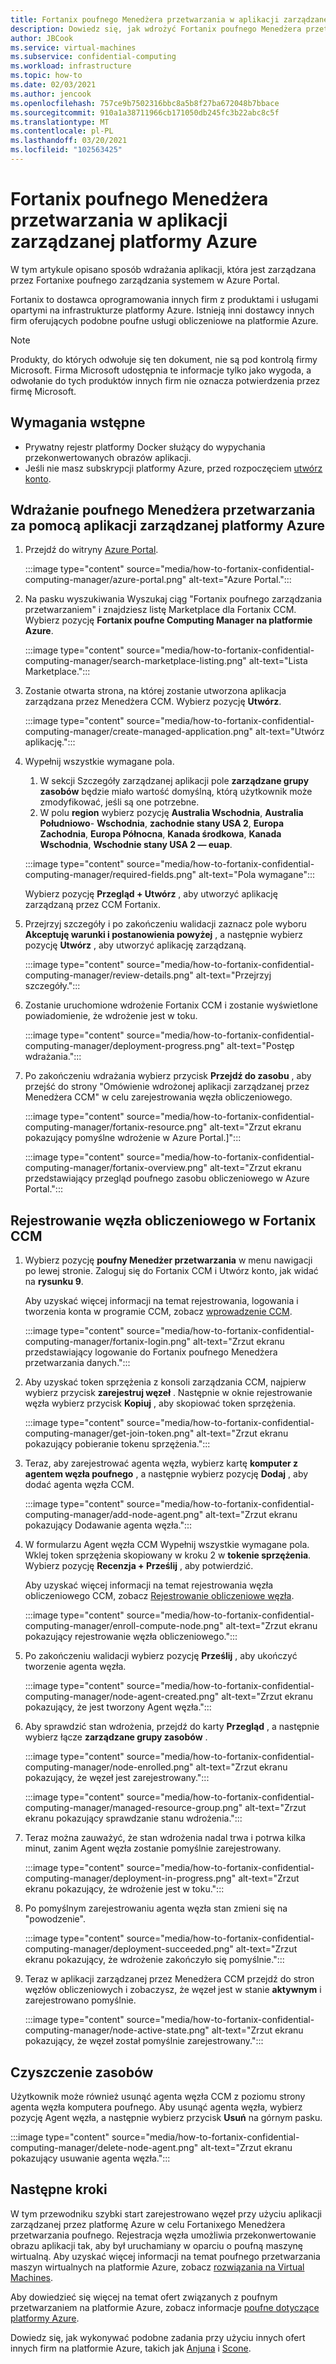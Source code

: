 ```yaml
---
title: Fortanix poufnego Menedżera przetwarzania w aplikacji zarządzanej platformy Azure
description: Dowiedz się, jak wdrożyć Fortanix poufnego Menedżera przetwarzania danych (CCM) w aplikacji zarządzanej w Azure Portal.
author: JBCook
ms.service: virtual-machines
ms.subservice: confidential-computing
ms.workload: infrastructure
ms.topic: how-to
ms.date: 02/03/2021
ms.author: jencook
ms.openlocfilehash: 757ce9b7502316bbc8a5b8f27ba672048b7bbace
ms.sourcegitcommit: 910a1a38711966cb171050db245fc3b22abc8c5f
ms.translationtype: MT
ms.contentlocale: pl-PL
ms.lasthandoff: 03/20/2021
ms.locfileid: "102563425"
---
```

# <a name="fortanix-confidential-computing-manager-in-an-azure-managed-application"></a>Fortanix poufnego Menedżera przetwarzania w aplikacji zarządzanej platformy Azure

W tym artykule opisano sposób wdrażania aplikacji, która jest zarządzana przez Fortanixe poufnego zarządzania systemem w Azure Portal.

Fortanix to dostawca oprogramowania innych firm z produktami i usługami opartymi na infrastrukturze platformy Azure. Istnieją inni dostawcy innych firm oferujących podobne poufne usługi obliczeniowe na platformie Azure.

> [!NOTE]
>Produkty, do których odwołuje się ten dokument, nie są pod kontrolą firmy Microsoft. Firma Microsoft udostępnia te informacje tylko jako wygoda, a odwołanie do tych produktów innych firm nie oznacza potwierdzenia przez firmę Microsoft.

## <a name="prerequisites"></a>Wymagania wstępne

- Prywatny rejestr platformy Docker służący do wypychania przekonwertowanych obrazów aplikacji.
- Jeśli nie masz subskrypcji platformy Azure, przed rozpoczęciem [utwórz konto](https://azure.microsoft.com/pricing/purchase-options/pay-as-you-go/).

## <a name="deploy-a-confidential-computing-manager-through-an-azure-managed-application"></a>Wdrażanie poufnego Menedżera przetwarzania za pomocą aplikacji zarządzanej platformy Azure

1. Przejdź do witryny [Azure Portal](https://portal.azure.com/).

    :::image type="content" source="media/how-to-fortanix-confidential-computing-manager/azure-portal.png" alt-text="Azure Portal.":::

2. Na pasku wyszukiwania Wyszukaj ciąg "Fortanix poufnego zarządzania przetwarzaniem" i znajdziesz listę Marketplace dla Fortanix CCM. Wybierz pozycję **Fortanix poufne Computing Manager na platformie Azure**.

    :::image type="content" source="media/how-to-fortanix-confidential-computing-manager/search-marketplace-listing.png" alt-text="Lista Marketplace.":::

3. Zostanie otwarta strona, na której zostanie utworzona aplikacja zarządzana przez Menedżera CCM. Wybierz pozycję **Utwórz**.

    :::image type="content" source="media/how-to-fortanix-confidential-computing-manager/create-managed-application.png" alt-text="Utwórz aplikację.":::

4. Wypełnij wszystkie wymagane pola.
   1. W sekcji Szczegóły zarządzanej aplikacji pole **zarządzane grupy zasobów** będzie miało wartość domyślną, którą użytkownik może zmodyfikować, jeśli są one potrzebne.
   2. W polu **region** wybierz pozycję **Australia Wschodnia**, **Australia Południowo**- **Wschodnia**, **zachodnie stany USA 2**, **Europa Zachodnia**, **Europa Północna**, **Kanada środkowa**, **Kanada Wschodnia**, **Wschodnie stany USA 2 — euap**.

   :::image type="content" source="media/how-to-fortanix-confidential-computing-manager/required-fields.png" alt-text="Pola wymagane":::

   Wybierz pozycję **Przegląd + Utwórz** , aby utworzyć aplikację zarządzaną przez CCM Fortanix.

5. Przejrzyj szczegóły i po zakończeniu walidacji zaznacz pole wyboru **Akceptuję warunki i postanowienia powyżej** , a następnie wybierz pozycję **Utwórz** , aby utworzyć aplikację zarządzaną.

   :::image type="content" source="media/how-to-fortanix-confidential-computing-manager/review-details.png" alt-text="Przejrzyj szczegóły.":::

6. Zostanie uruchomione wdrożenie Fortanix CCM i zostanie wyświetlone powiadomienie, że wdrożenie jest w toku.

   :::image type="content" source="media/how-to-fortanix-confidential-computing-manager/deployment-progress.png" alt-text="Postęp wdrażania.":::

7. Po zakończeniu wdrażania wybierz przycisk **Przejdź do zasobu** , aby przejść do strony "Omówienie wdrożonej aplikacji zarządzanej przez Menedżera CCM" w celu zarejestrowania węzła obliczeniowego.

   :::image type="content" source="media/how-to-fortanix-confidential-computing-manager/fortanix-resource.png" alt-text="Zrzut ekranu pokazujący pomyślne wdrożenie w Azure Portal.]":::

   :::image type="content" source="media/how-to-fortanix-confidential-computing-manager/fortanix-overview.png" alt-text="Zrzut ekranu przedstawiający przegląd poufnego zasobu obliczeniowego w Azure Portal.":::

## <a name="enroll-the-compute-node-in-fortanix-ccm"></a>Rejestrowanie węzła obliczeniowego w Fortanix CCM

1. Wybierz pozycję **poufny Menedżer przetwarzania** w menu nawigacji po lewej stronie. Zaloguj się do Fortanix CCM i Utwórz konto, jak widać na **rysunku 9**.

    Aby uzyskać więcej informacji na temat rejestrowania, logowania i tworzenia konta w programie CCM, zobacz [wprowadzenie CCM](https://support.fortanix.com/hc/en-us/articles/360034373551-User-s-Guide-Logging-in).
    
    :::image type="content" source="media/how-to-fortanix-confidential-computing-manager/fortanix-login.png" alt-text="Zrzut ekranu przedstawiający logowanie do Fortanix poufnego Menedżera przetwarzania danych.":::
    
2. Aby uzyskać token sprzężenia z konsoli zarządzania CCM, najpierw wybierz przycisk **zarejestruj węzeł** . Następnie w oknie rejestrowanie węzła wybierz przycisk **Kopiuj** , aby skopiować token sprzężenia.

    :::image type="content" source="media/how-to-fortanix-confidential-computing-manager/get-join-token.png" alt-text="Zrzut ekranu pokazujący pobieranie tokenu sprzężenia.":::

3. Teraz, aby zarejestrować agenta węzła, wybierz kartę **komputer z agentem węzła poufnego** , a następnie wybierz pozycję **Dodaj** , aby dodać agenta węzła CCM.

    :::image type="content" source="media/how-to-fortanix-confidential-computing-manager/add-node-agent.png" alt-text="Zrzut ekranu pokazujący Dodawanie agenta węzła.":::

4.  W formularzu Agent węzła CCM Wypełnij wszystkie wymagane pola. Wklej token sprzężenia skopiowany w kroku 2 w **tokenie sprzężenia**. Wybierz pozycję **Recenzja + Prześlij** , aby potwierdzić.

    Aby uzyskać więcej informacji na temat rejestrowania węzła obliczeniowego CCM, zobacz [Rejestrowanie obliczeniowe węzła](https://support.fortanix.com/hc/en-us/articles/360043085652-User-s-Guide-Compute-Nodes).
    
    :::image type="content" source="media/how-to-fortanix-confidential-computing-manager/enroll-compute-node.png" alt-text="Zrzut ekranu pokazujący rejestrowanie węzła obliczeniowego.":::
    
5. Po zakończeniu walidacji wybierz pozycję **Prześlij** , aby ukończyć tworzenie agenta węzła.

    :::image type="content" source="media/how-to-fortanix-confidential-computing-manager/node-agent-created.png" alt-text="Zrzut ekranu pokazujący, że jest tworzony Agent węzła.":::

6. Aby sprawdzić stan wdrożenia, przejdź do karty **Przegląd** , a następnie wybierz łącze **zarządzane grupy zasobów** .

    :::image type="content" source="media/how-to-fortanix-confidential-computing-manager/node-enrolled.png" alt-text="Zrzut ekranu pokazujący, że węzeł jest zarejestrowany.":::
    
    :::image type="content" source="media/how-to-fortanix-confidential-computing-manager/managed-resource-group.png" alt-text="Zrzut ekranu pokazujący sprawdzanie stanu wdrożenia.":::

7. Teraz można zauważyć, że stan wdrożenia nadal trwa i potrwa kilka minut, zanim Agent węzła zostanie pomyślnie zarejestrowany.

    :::image type="content" source="media/how-to-fortanix-confidential-computing-manager/deployment-in-progress.png" alt-text="Zrzut ekranu pokazujący, że wdrożenie jest w toku.":::

8. Po pomyślnym zarejestrowaniu agenta węzła stan zmieni się na "powodzenie".

    :::image type="content" source="media/how-to-fortanix-confidential-computing-manager/deployment-succeeded.png" alt-text="Zrzut ekranu pokazujący, że wdrożenie zakończyło się pomyślnie.":::

9. Teraz w aplikacji zarządzanej przez Menedżera CCM przejdź do stron węzłów obliczeniowych i zobaczysz, że węzeł jest w stanie **aktywnym** i zarejestrowano pomyślnie.

    :::image type="content" source="media/how-to-fortanix-confidential-computing-manager/node-active-state.png" alt-text="Zrzut ekranu pokazujący, że węzeł został pomyślnie zarejestrowany.":::

## <a name="clean-up-resources"></a>Czyszczenie zasobów

Użytkownik może również usunąć agenta węzła CCM z poziomu strony agenta węzła komputera poufnego. Aby usunąć agenta węzła, wybierz pozycję Agent węzła, a następnie wybierz przycisk **Usuń** na górnym pasku.

:::image type="content" source="media/how-to-fortanix-confidential-computing-manager/delete-node-agent.png" alt-text="Zrzut ekranu pokazujący usuwanie agenta węzła.":::

## <a name="next-steps"></a>Następne kroki

W tym przewodniku szybki start zarejestrowano węzeł przy użyciu aplikacji zarządzanej przez platformę Azure w celu Fortanixego Menedżera przetwarzania poufnego. Rejestracja węzła umożliwia przekonwertowanie obrazu aplikacji tak, aby był uruchamiany w oparciu o poufną maszynę wirtualną. Aby uzyskać więcej informacji na temat poufnego przetwarzania maszyn wirtualnych na platformie Azure, zobacz [rozwiązania na Virtual Machines](virtual-machine-solutions.md).

Aby dowiedzieć się więcej na temat ofert związanych z poufnym przetwarzaniem na platformie Azure, zobacz informacje [poufne dotyczące platformy Azure](overview.md).

Dowiedz się, jak wykonywać podobne zadania przy użyciu innych ofert innych firm na platformie Azure, takich jak [Anjuna](https://azuremarketplace.microsoft.com/marketplace/apps/anjuna-5229812.aee-az-v1) i [Scone](https://sconedocs.github.io).

